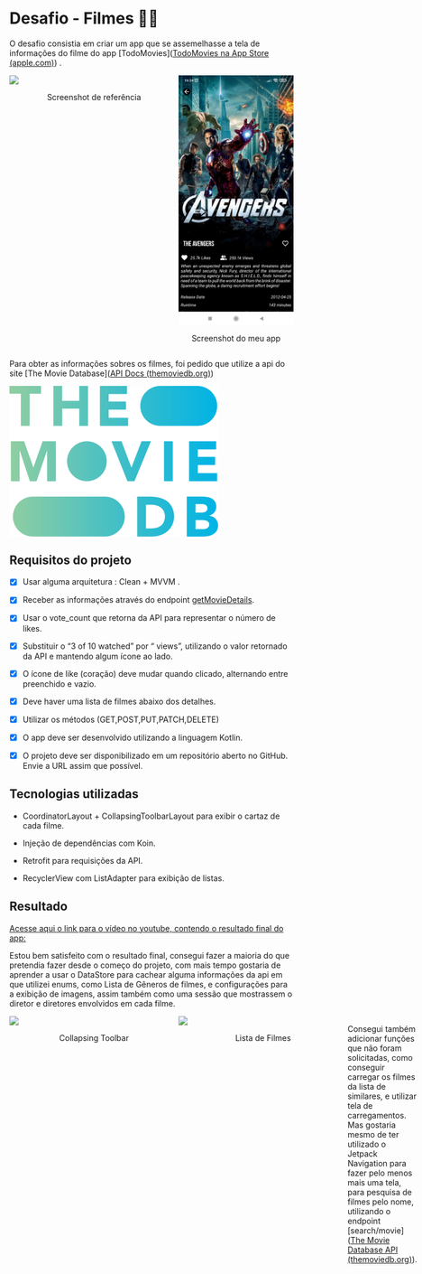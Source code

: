 # Desafio - Filmes :movie_camera::vhs:

O desafio consistia em criar um app que se assemelhasse a tela de informações do filme do app [TodoMovies]([‎TodoMovies na App Store (apple.com)](https://apps.apple.com/br/app/todomovies-4/id792499896)) .

<div style="display:flex; justify-content: space-between;">
    <div>
      <img src="https://is4-ssl.mzstatic.com/image/thumb/Purple114/v4/97/0e/e2/970ee217-13cf-1674-b016-461aca657663/pr_source.png/460x0w.png"
           style="display:block; width:300px;"
           />
       <p style="text-align:center"> Screenshot de referência </p>
    </div>
    <div>
           <img src="screenshots/screen_avengers.jpg"
           style="display:block; width:300px;"/>
        <p style="text-align:center">Screenshot do meu app</p>
    </div>
</div>




Para obter as informações sobres os filmes, foi pedido que utilize a api do site [The Movie Database]([API Docs (themoviedb.org)](https://developers.themoviedb.org/3/getting-started/introduction))



<div style="display:flex; justify-content: space-between;"> 
    <img src="screenshots/tmdb_logo.svg"/>
</div>




## Requisitos do projeto

- [x] Usar alguma arquitetura : Clean + MVVM .
- [x] Receber as informações através do endpoint [getMovieDetails](https://developers.themoviedb.org/3/movies/get-movie-details).
- [x] Usar o vote_count que retorna da API para representar o número de likes.
- [x] Substituir o “3 of 10 watched” por “ views”, utilizando o valor retornado da API e mantendo algum ícone ao lado.
- [x] O ícone de like (coração) deve mudar quando clicado, alternando entre preenchido e vazio.
- [x] Deve haver uma lista de filmes abaixo dos detalhes.
- [x] Utilizar os métodos (GET,POST,PUT,PATCH,DELETE)
- [x] O app deve ser desenvolvido utilizando a linguagem Kotlin.
- [x] O projeto deve ser disponibilizado em um repositório aberto no GitHub. Envie a URL assim que possível.



## Tecnologias utilizadas

* CoordinatorLayout + CollapsingToolbarLayout para exibir o cartaz de cada filme.

- Injeção de dependências com Koin.

- Retrofit para requisições da API.

- RecyclerView com ListAdapter para exibição de listas.

  

## Resultado

[Acesse aqui o link para o vídeo no youtube, contendo o resultado final do app:](https://www.youtube.com/shorts/FzlaP0FybDc)


Estou bem satisfeito com o resultado final, consegui fazer a maioria do que pretendia fazer desde o começo do projeto, com mais tempo gostaria de aprender a usar o DataStore para cachear alguma informações da api em que utilizei enums, como Lista de Gêneros de filmes, e configurações para a exibição de imagens, assim também como uma sessão que mostrassem o diretor e diretores envolvidos em cada filme.

<div style="display:flex; justify-content: space-between;">
    <div>
      <img src="screenshots/collapsintb_video.gif"
           style="display:block; width:300px;"/>
       <p style="text-align:center">Collapsing Toolbar</p>
    </div>
    <div>
           <img src="screenshots/movielist_video.gif"
           style="display:block; width:300px;"/>
        	<p style="text-align:center">Lista de Filmes</p>
    </div>


   	<div>
   	       <img src="screenshots/newmovie_video.gif"
   	       style="display:block; width:300px;"/>
   	    	<p style="text-align:center">Carregando um Filme da lista no Layout</p>
   	</div>
   	</div>

Consegui também adicionar funções que não foram solicitadas, como conseguir carregar os filmes da lista de similares, e utilizar tela de carregamentos. Mas gostaria mesmo de ter utilizado o Jetpack Navigation para fazer pelo menos mais uma tela, para pesquisa de filmes pelo nome, utilizando o endpoint [search/movie]([The Movie Database API (themoviedb.org)](https://developers.themoviedb.org/3/search/search-movies)).

